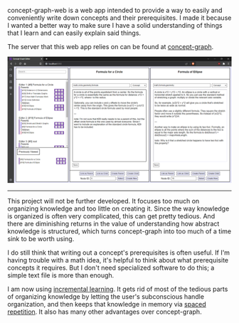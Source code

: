 
concept-graph-web is a web app intended to provide a way to easily and conveniently write down concepts and their prerequisites. I made it because I wanted a better way to make sure I have a solid understanding of things that I learn and can easily explain said things.

The server that this web app relies on can be found at [concept-graph](https://github.com/jm289765/concept-graph).

![](/images/example.png)

---

This project will not be further developed. It focuses too much on organizing knowledge and too little on creating it. Since the way knowledge is organized is often very complicated, this can get pretty tedious. And there are diminishing returns in the value of understanding how abstract knowledge is structured, which turns concept-graph into too much of a time sink to be worth using.

I do still think that writing out a concept's prerequisites is often useful. If I'm having trouble with a math idea, it's helpful to think about what prerequisite concepts it requires. But I don't need specialized software to do this; a simple text file is more than enough.

I am now using [incremental learning](https://help.supermemo.org/wiki/Incremental_learning). It gets rid of most of the tedious parts of organizing knowledge by letting the user's subconscious handle organization, and then keeps that knowledge in memory via [spaced repetition](https://supermemo.guru/wiki/General_principles_of_spaced_repetition). It also has many other advantages over concept-graph.
